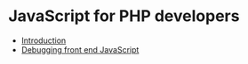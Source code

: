 # JavaScript for PHP developers

* [Introduction](/js/intro.md)
* [Debugging front end JavaScript](/js/debugging.md)
